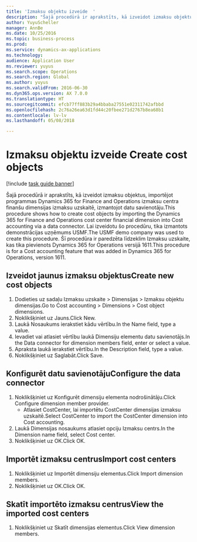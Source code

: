 ```yaml
--- 
title: 'Izmaksu objektu izveide  '
description: "Šajā procedūrā ir aprakstīts, kā izveidot izmaksu objektus, importējot programmas Dynamics 365 for Finance and Operations izmaksu centra finanšu dimensijas izmaksu uzskaitē, izmantojot datu savienotāju."
author: YuyuScheller
manager: AnnBe
ms.date: 10/25/2016
ms.topic: business-process
ms.prod: 
ms.service: dynamics-ax-applications
ms.technology: 
audience: Application User
ms.reviewer: yuyus
ms.search.scope: Operations
ms.search.region: Global
ms.author: yuyus
ms.search.validFrom: 2016-06-30
ms.dyn365.ops.version: AX 7.0.0
ms.translationtype: HT
ms.sourcegitcommit: efcb77ff883b29a4bbaba27551e02311742afbbd
ms.openlocfilehash: 2c76a26ea63d1fd44c20fbee271d2767b8ea68b1
ms.contentlocale: lv-lv
ms.lasthandoff: 05/08/2018

---
```

# <a name="create-cost-objects"></a><span data-ttu-id="df18d-103">Izmaksu objektu izveide  </span><span class="sxs-lookup"><span data-stu-id="df18d-103">Create cost objects</span></span> 

[!include [task guide banner](../../includes/task-guide-banner.md)]

<span data-ttu-id="df18d-104">Šajā procedūrā ir aprakstīts, kā izveidot izmaksu objektus, importējot programmas Dynamics 365 for Finance and Operations izmaksu centra finanšu dimensijas izmaksu uzskaitē, izmantojot datu savienotāju.</span><span class="sxs-lookup"><span data-stu-id="df18d-104">This procedure shows how to create cost objects by importing the Dynamics 365 for Finance and Operations cost center financial dimension into Cost accounting via a data connector.</span></span> <span data-ttu-id="df18d-105">Lai izveidotu šo procedūru, tika izmantots demonstrācijas uzņēmums USMF.</span><span class="sxs-lookup"><span data-stu-id="df18d-105">The USMF demo company was used to create this procedure.</span></span> <span data-ttu-id="df18d-106">Šī procedūra ir paredzēta līdzeklim Izmaksu uzskaite, kas tika pievienots Dynamics 365 for Operations versijā 1611.</span><span class="sxs-lookup"><span data-stu-id="df18d-106">This procedure is for a Cost accounting feature that was added in Dynamics 365 for Operations, version 1611.</span></span>


## <a name="create-new-cost-objects"></a><span data-ttu-id="df18d-107">Izveidot jaunus izmaksu objektus</span><span class="sxs-lookup"><span data-stu-id="df18d-107">Create new cost objects</span></span>
1. <span data-ttu-id="df18d-108">Dodieties uz sadaļu Izmaksu uzskaite > Dimensijas > Izmaksu objektu dimensijas.</span><span class="sxs-lookup"><span data-stu-id="df18d-108">Go to Cost accounting > Dimensions > Cost object dimensions.</span></span>
2. <span data-ttu-id="df18d-109">Noklikšķiniet uz Jauns.</span><span class="sxs-lookup"><span data-stu-id="df18d-109">Click New.</span></span>
3. <span data-ttu-id="df18d-110">Laukā Nosaukums ierakstiet kādu vērtību.</span><span class="sxs-lookup"><span data-stu-id="df18d-110">In the Name field, type a value.</span></span>
4. <span data-ttu-id="df18d-111">Ievadiet vai atlasiet vērtību laukā Dimensiju elementu datu savienotājs.</span><span class="sxs-lookup"><span data-stu-id="df18d-111">In the Data connector for dimension members field, enter or select a value.</span></span>
5. <span data-ttu-id="df18d-112">Apraksta laukā ierakstiet vērtību.</span><span class="sxs-lookup"><span data-stu-id="df18d-112">In the Description field, type a value.</span></span>
6. <span data-ttu-id="df18d-113">Noklikšķiniet uz Saglabāt.</span><span class="sxs-lookup"><span data-stu-id="df18d-113">Click Save.</span></span>

## <a name="configure-the-data-connector"></a><span data-ttu-id="df18d-114">Konfigurēt datu savienotāju</span><span class="sxs-lookup"><span data-stu-id="df18d-114">Configure the data connector</span></span>
1. <span data-ttu-id="df18d-115">Noklikšķiniet uz Konfigurēt dimensiju elementa nodrošinātāju.</span><span class="sxs-lookup"><span data-stu-id="df18d-115">Click Configure dimension member provider.</span></span>
    * <span data-ttu-id="df18d-116">Atlasiet CostCenter, lai importētu CostCenter dimensijas izmaksu uzskaitē.</span><span class="sxs-lookup"><span data-stu-id="df18d-116">Select CostCenter to import the CostCenter dimension into Cost accounting.</span></span>  
2. <span data-ttu-id="df18d-117">Laukā Dimensijas nosaukums atlasiet opciju Izmaksu centrs.</span><span class="sxs-lookup"><span data-stu-id="df18d-117">In the Dimension name field, select Cost center.</span></span>
3. <span data-ttu-id="df18d-118">Noklikšķiniet uz OK.</span><span class="sxs-lookup"><span data-stu-id="df18d-118">Click OK.</span></span>

## <a name="import-cost-centers"></a><span data-ttu-id="df18d-119">Importēt izmaksu centrus</span><span class="sxs-lookup"><span data-stu-id="df18d-119">Import cost centers</span></span>
1. <span data-ttu-id="df18d-120">Noklikšķiniet uz Importēt dimensiju elementus.</span><span class="sxs-lookup"><span data-stu-id="df18d-120">Click Import dimension members.</span></span>
2. <span data-ttu-id="df18d-121">Noklikšķiniet uz OK.</span><span class="sxs-lookup"><span data-stu-id="df18d-121">Click OK.</span></span>

## <a name="view-the-imported-cost-centers"></a><span data-ttu-id="df18d-122">Skatīt importēto izmaksu centrus</span><span class="sxs-lookup"><span data-stu-id="df18d-122">View the imported cost centers</span></span>
1. <span data-ttu-id="df18d-123">Noklikšķiniet uz Skatīt dimensijas elementus.</span><span class="sxs-lookup"><span data-stu-id="df18d-123">Click View dimension members.</span></span>


